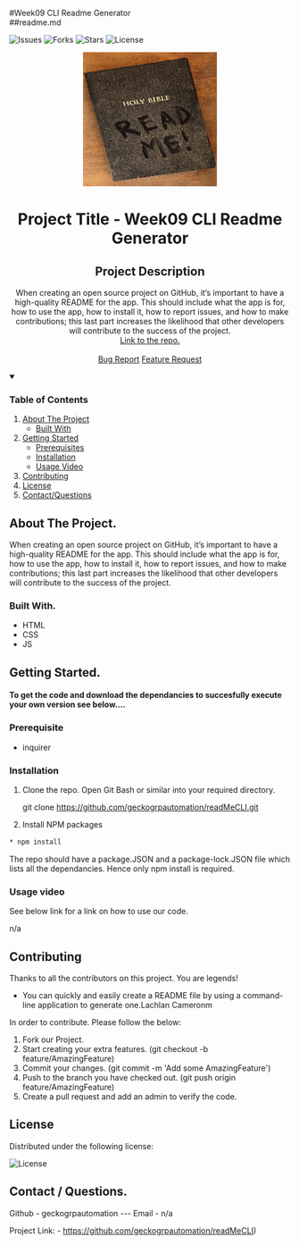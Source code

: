 
  
  #Week09 CLI Readme Generator
  <br/>
  ##readme.md
  <br/>
  
  ![Issues]
  ![Forks]
  ![Stars]
  ![License]   


  <p align="center">
    <a href="https://github.com/geckogrpautomation/readMeCLI">
      <img src="./pic/readme.jpg" alt="Logo" width="240" height="240">
    </a>
    <h1 align="center">Project Title - Week09 CLI Readme Generator</h1> 
    <h2 align="center">Project Description</h2>
    <p align="center">When creating an open source project on GitHub, it’s important to have a high-quality README for the app. This should include what the app is for, how to use the app, how to install it, how to report issues, and how to make contributions; this last part increases the likelihood that other developers will contribute to the success of the project.    
      <br/>
      <a href="https://github.com/geckogrpautomation/readMeCLI"<strong>Link to the repo.</strong></a>
      <br/>
      <br/>
      <a href="https://github.com/geckogrpautomation/readMeCLI/issues">Bug Report</a>
      <a href="https://github.com/geckogrpautomation/readMeCLI/issues">Feature Request</a>
    </p>
  </p>
  
  <details open="open">
    <summary><h3>Table of Contents</h3></summary>
    <ol>
    <li>
      <a href="#about-the-project">About The Project</a>
      <ul>
        <li><a href="#built-with">Built With</a></li>
      </ul>
    </li>
    <li>
      <a href="getting-started">Getting Started</a>
      <ul>
        <li><a href="#prerequisite">Prerequisites</a></li>
        <li><a href="#installation">Installation</a></li>
        <li><a href="#usage-video">Usage Video</a></li>        
      </ul>
    </li>
    <li><a href="#contributing">Contributing</a></li>
    <li><a href="#license">License</a></li>
    <li><a href="#contact">Contact/Questions</a></li>
  </ol>
</details>
  
  
  ## About The Project.
  
  When creating an open source project on GitHub, it’s important to have a high-quality README for the app. This should include what the app is for, how to use the app, how to install it, how to report issues, and how to make contributions; this last part increases the likelihood that other developers will contribute to the success of the project.
  
  
  
  ### Built With.
  
  * HTML 
 * CSS 
 * JS 
 
  
  
  ## Getting Started.
  
  <h4>To get the code and download the dependancies to succesfully execute your own version see below....</h4>
  
  ### Prerequisite
  
  * inquirer 
 
    
  
  ### Installation
  
  1. Clone the repo.
     Open Git Bash or similar into your required directory.
  
     git clone https://github.com/geckogrpautomation/readMeCLI.git
     
  2. Install NPM packages
     
  ```sh 
 * npm install  
```
  
  The repo should have a package.JSON and a package-lock.JSON file which lists all the dependancies. Hence only npm install is required. 
     
  
  ### Usage video
  
  See below link for a link on how to use our code.
  
  n/a
  
  
  ## Contributing
  
  Thanks to all the contributors on this project. You are legends! 
  
  * You can quickly and easily create a README file by using a command-line application to generate one.Lachlan Cameronm 
 
  
  In order to contribute. Please follow the below:
  
  1. Fork our Project.
  2. Start creating your extra features. (git checkout -b feature/AmazingFeature)
  3. Commit your changes. (git commit -m 'Add some AmazingFeature')
  4. Push to the branch you have checked out. (git push origin feature/AmazingFeature)
  5. Create a pull request and add an admin to verify the code.
  
  ## License
  
  Distributed under the following license:
  
  ![License] 
  
  
  ## Contact / Questions.
  
  Github - geckogrpautomation --- Email -  n/a
  
  Project Link: -  https://github.com/geckogrpautomation/readMeCLI)

 
  [Issues]: https://img.shields.io/github/issues/geckogrpautomation/readMeCLI
  [Forks]: https://img.shields.io/github/forks/geckogrpautomation/readMeCLI
  [Stars]: https://img.shields.io/github/stars/geckogrpautomation/readMeCLI
  [License]: https://img.shields.io/github/license/geckogrpautomation/readMeCLI

  